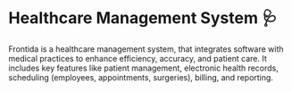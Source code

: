 # Healthcare Management System 🩺
Frontida is a healthcare management system, that integrates software with medical practices to enhance efficiency, accuracy, and patient care.  It includes key features like patient management, electronic health records, scheduling (employees, appointments, surgeries), billing, and reporting. 

